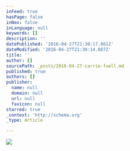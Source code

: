 ```yaml
---
inFeed: true
hasPage: false
inNav: false
inLanguage: null
keywords: []
description: ''
datePublished: '2016-04-27T21:30:17.861Z'
dateModified: '2016-04-27T21:30:14.087Z'
title: ''
author: []
sourcePath: _posts/2016-04-27-carrie-fuell.md
published: true
authors: []
publisher:
  name: null
  domain: null
  url: null
  favicon: null
starred: true
_context: 'http://schema.org'
_type: Article

---
```

![](https://the-grid-user-content.s3-us-west-2.amazonaws.com/db52935d-fa26-4492-ab28-261c27db0160.jpg)